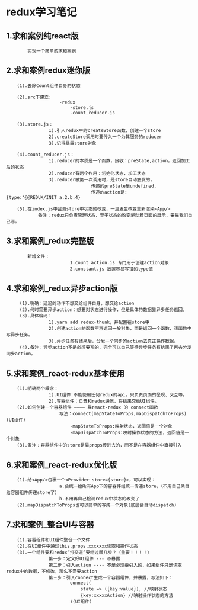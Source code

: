 # redux学习笔记

## 1.求和案例纯react版
			实现一个简单的求和案例
			
## 2.求和案例redux迷你版
		(1).去除Count组件自身的状态
		
		(2).src下建立:
						-redux
							-store.js
							-count_reducer.js

		(3).store.js：
					1).引入redux中的createStore函数，创建一个store
					2).createStore调用时要传入一个为其服务的reducer
					3).记得暴露store对象

		(4).count_reducer.js：
					1).reducer的本质是一个函数，接收：preState,action，返回加工后的状态
					2).reducer有两个作用：初始化状态，加工状态
					3).reducer被第一次调用时，是store自动触发的，
									传递的preState是undefined,
									传递的action是:{type:'@@REDUX/INIT_a.2.b.4}

		(5).在index.js中监测store中状态的改变，一旦发生改变重新渲染<App/>
				备注：redux只负责管理状态，至于状态的改变驱动着页面的展示，要靠我们自己写。

## 3.求和案例_redux完整版
			新增文件：
							1.count_action.js 专门用于创建action对象
							2.constant.js 放置容易写错的type值
							
## 4.求和案例_redux异步action版
		 (1).明确：延迟的动作不想交给组件自身，想交给action
		 (2).何时需要异步action：想要对状态进行操作，但是具体的数据靠异步任务返回。
		 (3).具体编码：
		 			1).yarn add redux-thunk，并配置在store中
		 			2).创建action的函数不再返回一般对象，而是返回一个函数，该函数中写异步任务。
		 			3).异步任务有结果后，分发一个同步的action去真正操作数据。
		 (4).备注：异步action不是必须要写的，完全可以自己等待异步任务有结果了再去分发同步action。

## 5.求和案例_react-redux基本使用
		(1).明确两个概念：
					1).UI组件:不能使用任何redux的api，只负责页面的呈现、交互等。
					2).容器组件：负责和redux通信，将结果交给UI组件。
		(2).如何创建一个容器组件 ———— 靠react-redux 的 connect函数
						写法：connect(mapStateToProps,mapDispatchToProps)(UI组件)
							-mapStateToProps:映射状态，返回值是一个对象
							-mapDispatchToProps:映射操作状态的方法，返回值是一个对象
		(3).备注：容器组件中的store是靠props传进去的，而不是在容器组件中直接引入

## 6.求和案例_react-redux优化版
		(1).给<App/>包裹一个<Provider store={store}>，可以实现：
						a.会统一给所有App下的容器件组统一传递store，（不用自己亲自给容器组件传递store了）
						b.不用再自己检测redux中状态的改变了
		(2).mapDispatchToProps也可以简单的写成一个对象(底层会自动dispatch)

## 7.求和案例_整合UI与容器
		(1).容器组件和UI组件整合一个文件
		(2).在UI组件中通过this.props.xxxxxxx读取和操作状态
		(3).一个组件要和redux“打交道”要经过哪几步？（重要！！！！）
					第一步：定义好UI组件 --- 不暴露
					第二步：引入action ---- 不是必须要引入的，如果组件只是读取redux中的数据，不修改，那么不需要action
					第三步：引入connect生成一个容器组件，并暴露，写法如下：
							connect(
								state => ({key:value}), //映射状态
								{key:xxxxxAction} //映射操作状态的方法
							)(UI组件)
		
		